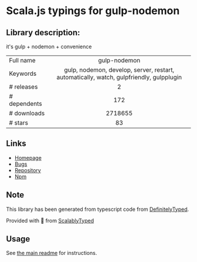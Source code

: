 
# Scala.js typings for gulp-nodemon


## Library description:
it's gulp + nodemon + convenience

|                    |                 |
| ------------------ | :-------------: |
| Full name          | gulp-nodemon |
| Keywords           | gulp, nodemon, develop, server, restart, automatically, watch, gulpfriendly, gulpplugin |
| # releases         | 2 |
| # dependents       | 172 |
| # downloads        | 2718655 |
| # stars            | 83 |

## Links
- [Homepage](https://github.com/JacksonGariety/gulp-nodemon)
- [Bugs](https://github.com/JacksonGariety/gulp-nodemon/issues)
- [Repository](https://github.com/JacksonGariety/gulp-nodemon)
- [Npm](https://www.npmjs.com/package/gulp-nodemon)
    


## Note
This library has been generated from typescript code from [DefinitelyTyped](https://definitelytyped.org).

Provided with :purple_heart: from [ScalablyTyped](https://github.com/oyvindberg/ScalablyTyped)

## Usage
See [the main readme](../../readme.md) for instructions.


